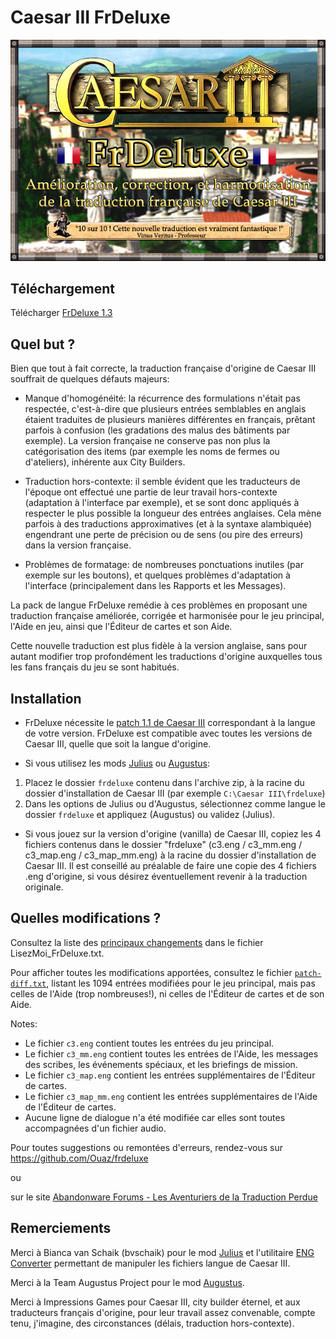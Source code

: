 # Caesar III FrDeluxe

![FrDeluxe](https://raw.githubusercontent.com/Ouaz/frdeluxe/master/banniere.jpg)

## Téléchargement

Télécharger [FrDeluxe 1.3](https://github.com/Ouaz/frdeluxe/releases/download/v1.3/FrDeluxe_1.3.zip)

## Quel but ?

Bien que tout à fait correcte, la traduction française d'origine de Caesar III souffrait de quelques défauts majeurs:

- Manque d'homogénéité: la récurrence des formulations n'était pas respectée, c'est-à-dire que plusieurs entrées semblables en anglais étaient traduites de plusieurs manières différentes en français, prêtant parfois à confusion (les gradations des malus des bâtiments par exemple). La version française ne conserve pas non plus la catégorisation des items (par exemple les noms de fermes ou d'ateliers), inhérente aux City Builders.

- Traduction hors-contexte: il semble évident que les traducteurs de l'époque ont effectué une partie de leur travail hors-contexte (adaptation à l'interface par exemple), et se sont donc appliqués à respecter le plus possible la longueur des entrées anglaises. Cela mène parfois à des traductions approximatives (et à la syntaxe alambiquée) engendrant une perte de précision ou de sens (ou pire des erreurs) dans la version française.

- Problèmes de formatage: de nombreuses ponctuations inutiles (par exemple sur les boutons), et quelques problèmes d'adaptation à l'interface (principalement dans les Rapports et les Messages).

La pack de langue FrDeluxe remédie à ces problèmes en proposant une traduction française améliorée, corrigée et harmonisée pour le jeu principal, l'Aide en jeu, ainsi que l'Éditeur de cartes et son Aide.

Cette nouvelle traduction est plus fidèle à la version anglaise, sans pour autant modifier trop profondément les traductions d'origine auxquelles tous les fans français du jeu se sont habitués.

## Installation

- FrDeluxe nécessite le [patch 1.1 de Caesar III](https://github.com/bvschaik/julius/wiki/Patches) correspondant à la langue de votre version. FrDeluxe est compatible avec toutes les versions de Caesar III, quelle que soit la langue d'origine.

- Si vous utilisez les mods [Julius](https://github.com/bvschaik/julius) ou [Augustus](https://github.com/Keriew/augustus):

1) Placez le dossier `frdeluxe` contenu dans l'archive zip, à la racine du dossier d'installation de Caesar III (par exemple `C:\Caesar III\frdeluxe`)
2) Dans les options de Julius ou d'Augustus, sélectionnez comme langue le dossier `frdeluxe` et appliquez (Augustus) ou validez (Julius).

- Si vous jouez sur la version d'origine (vanilla) de Caesar III, copiez les 4 fichiers contenus dans le dossier "frdeluxe" (c3.eng / c3_mm.eng / c3_map.eng / c3_map_mm.eng) à la racine du dossier d'installation de Caesar III. Il est conseillé au préalable de faire une copie des 4 fichiers .eng d'origine, si vous désirez éventuellement revenir à la traduction originale.

## Quelles modifications ?

Consultez la liste des [principaux changements](https://github.com/Ouaz/frdeluxe/blob/master/LisezMoi_FrDeluxe.txt#L37) dans le fichier LisezMoi_FrDeluxe.txt.

Pour afficher toutes les modifications apportées, consultez le fichier [`patch-diff.txt`](https://github.com/Ouaz/frdeluxe/blob/master/patch-diff.txt), listant les 1094 entrées modifiées pour le jeu principal, mais pas celles de l'Aide (trop nombreuses!), ni celles de l'Éditeur de cartes et de son Aide.

Notes: 
- Le fichier `c3.eng` contient toutes les entrées du jeu principal.
- Le fichier `c3_mm.eng` contient toutes les entrées de l'Aide, les messages des scribes, les événements spéciaux, et les briefings de mission.
- Le fichier `c3_map.eng` contient les entrées supplémentaires de l'Éditeur de cartes.
- Le fichier `c3_map_mm.eng` contient les entrées supplémentaires de l'Aide de l'Éditeur de cartes. 
- Aucune ligne de dialogue n'a été modifiée car elles sont toutes accompagnées d'un fichier audio. 

Pour toutes suggestions ou remontées d'erreurs, rendez-vous sur
https://github.com/Ouaz/frdeluxe

ou

sur le site [Abandonware Forums - Les Aventuriers de la Traduction Perdue](https://www.abandonware-forums.org/forum/autres/les-aventuriers-de-la-traduction-perdue/836163-caesar-iii-traduction-frdeluxe#post836163)

## Remerciements

Merci à Bianca van Schaik (bvschaik) pour le mod [Julius](https://github.com/bvschaik/julius) et l'utilitaire [ENG Converter](https://github.com/bvschaik/citybuilding-tools) permettant de manipuler les fichiers langue de Caesar III.

Merci à la Team Augustus Project pour le mod [Augustus](https://github.com/Keriew/augustus).

Merci à Impressions Games pour Caesar III, city builder éternel, et aux traducteurs français d'origine, pour leur travail assez convenable, compte tenu, j'imagine, des circonstances (délais, traduction hors-contexte).